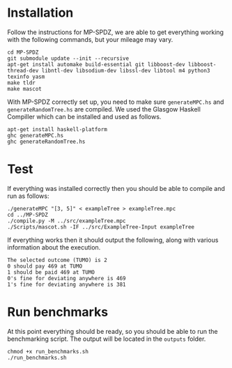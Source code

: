 # Installation

Follow the instructions for MP-SPDZ, we are able to get everything working with
the following commands, but your mileage may vary.

```
cd MP-SPDZ
git submodule update --init --recursive
apt-get install automake build-essential git libboost-dev libboost-thread-dev libntl-dev libsodium-dev libssl-dev libtool m4 python3 texinfo yasm
make tldr
make mascot
```

With MP-SPDZ correctly set up, you need to make sure ``generateMPC.hs`` and
``generateRandomTree.hs`` are compiled. We used the Glasgow Haskell Compiller 
which can be installed and used as follows.

```
apt-get install haskell-platform
ghc generateMPC.hs
ghc generateRandomTree.hs
```

# Test

If everything was installed correctly then you should be able to compile and run
as follows:

```
./generateMPC "[3, 5]" < exampleTree > exampleTree.mpc
cd ../MP-SPDZ
./compile.py -M ../src/exampleTree.mpc
./Scripts/mascot.sh -IF ../src/ExampleTree-Input exampleTree
```

If everything works then it should output the following, along with various
information about the execution. 

```
The selected outcome (TUMO) is 2
0 should pay 469 at TUMO
1 should be paid 469 at TUMO
0's fine for deviating anywhere is 469
1's fine for deviating anywhere is 381
```
# Run benchmarks 

At this point everything should be ready, so you should be able to run the benchmarking script. The output will be
located in the ``outputs`` folder. 

```
chmod +x run_benchmarks.sh
./run_benchmarks.sh
```
